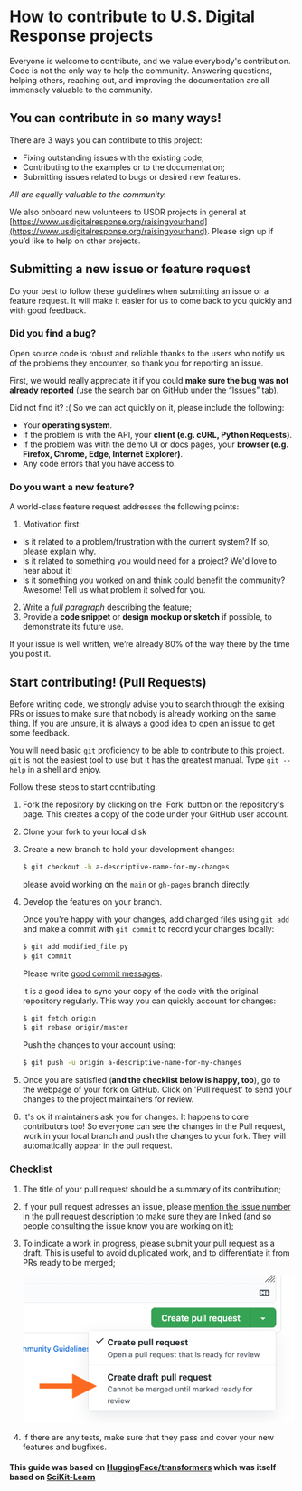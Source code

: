 # How to contribute to U.S. Digital Response projects

Everyone is welcome to contribute, and we value everybody's contribution. Code
is not the only way to help the community. Answering questions, helping
others, reaching out, and improving the documentation are all immensely valuable
to the community.


## You can contribute in so many ways!

There are 3 ways you can contribute to this project:

- Fixing outstanding issues with the existing code;
- Contributing to the examples or to the documentation;
- Submitting issues related to bugs or desired new features.

_All are equally valuable to the community._

We also onboard new volunteers to USDR projects in general at [https://www.usdigitalresponse.org/raisingyourhand](https://www.usdigitalresponse.org/raisingyourhand). Please sign up if you’d like to help on other projects.


## Submitting a new issue or feature request

Do your best to follow these guidelines when submitting an issue or a feature
request. It will make it easier for us to come back to you quickly and with good
feedback.


### Did you find a bug?

Open source code is robust and reliable thanks to the users who notify us of
the problems they encounter, so thank you for reporting an issue.

First, we would really appreciate it if you could **make sure the bug was not
already reported** (use the search bar on GitHub under the “Issues” tab).

Did not find it? :( So we can act quickly on it, please include the following:

- Your **operating system**.
- If the problem is with the API, your **client (e.g. cURL, Python Requests)**.
- If the problem was with the demo UI or docs pages, your **browser (e.g. Firefox, Chrome, Edge, Internet Explorer)**.
- Any code errors that you have access to.


### Do you want a new feature?

A world-class feature request addresses the following points:

1. Motivation first:

- Is it related to a problem/frustration with the current system? If so, please explain why.
- Is it related to something you would need for a project? We'd love to hear about it!
- Is it something you worked on and think could benefit the community? Awesome! Tell us what problem it solved for you.

2. Write a _full paragraph_ describing the feature;
3. Provide a **code snippet** or **design mockup or sketch** if possible, to demonstrate its future use.

If your issue is well written, we’re already 80% of the way there by the time you
post it.


## Start contributing! (Pull Requests)

Before writing code, we strongly advise you to search through the exising PRs or
issues to make sure that nobody is already working on the same thing. If you are
unsure, it is always a good idea to open an issue to get some feedback.

You will need basic `git` proficiency to be able to contribute to
this project. `git` is not the easiest tool to use but it has the greatest
manual. Type `git --help` in a shell and enjoy.

Follow these steps to start contributing:

1. Fork the repository by
   clicking on the 'Fork' button on the repository's page. This creates a copy of the code
   under your GitHub user account.

2. Clone your fork to your local disk

3. Create a new branch to hold your development changes:

   ```bash
   $ git checkout -b a-descriptive-name-for-my-changes
   ```

   please avoid working on the `main` or `gh-pages` branch directly.

4. Develop the features on your branch.

   Once you're happy with your changes, add changed files using `git add` and
   make a commit with `git commit` to record your changes locally:

   ```bash
   $ git add modified_file.py
   $ git commit
   ```

   Please write [good commit messages](https://chris.beams.io/posts/git-commit/).

   It is a good idea to sync your copy of the code with the original
   repository regularly. This way you can quickly account for changes:

   ```bash
   $ git fetch origin
   $ git rebase origin/master
   ```

   Push the changes to your account using:

   ```bash
   $ git push -u origin a-descriptive-name-for-my-changes
   ```

5. Once you are satisfied (**and the checklist below is happy, too**), go to the
   webpage of your fork on GitHub. Click on 'Pull request' to send your changes
   to the project maintainers for review.

6. It's ok if maintainers ask you for changes. It happens to core contributors
   too! So everyone can see the changes in the Pull request, work in your local
   branch and push the changes to your fork. They will automatically appear in
   the pull request.


### Checklist

1. The title of your pull request should be a summary of its contribution;

2. If your pull request adresses an issue, please [mention the issue number in
   the pull request description to make sure they are linked](https://docs.github.com/en/issues/tracking-your-work-with-issues/linking-a-pull-request-to-an-issue#linking-a-pull-request-to-an-issue-using-a-keyword) (and so people consulting the issue know you are working on it);

3. To indicate a work in progress, please submit your pull request as a draft.
   This is useful to avoid duplicated work, and to differentiate it from PRs
   ready to be merged;

   ![Creating a draft pull request](./docs/_assets/draft-pr.png)

4. If there are any tests, make sure that they pass and cover your new features and bugfixes.


#### This guide was based on [HuggingFace/transformers](https://github.com/huggingface/transformers/blob/master/CONTRIBUTING.md) which was itself based on [SciKit-Learn](https://github.com/scikit-learn/scikit-learn/blob/master/CONTRIBUTING.md)
